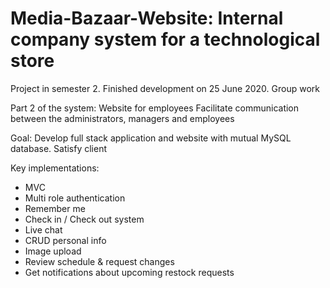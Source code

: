 # Media-Bazaar-Website: Internal company system for a technological store
Project in semester 2. Finished development on 25 June 2020. Group work


Part 2 of the system: Website for employees
Facilitate communication between the administrators, managers and employees


Goal:
Develop full stack application and website with mutual MySQL database. Satisfy client 


Key implementations:
* MVC
* Multi role authentication
* Remember me
* Check in / Check out system
* Live chat 
* CRUD personal info
* Image upload
* Review schedule & request changes 
* Get notifications about upcoming restock requests 